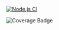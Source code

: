 [![Node.js CI](https://github.com/hsilva35/test/actions/workflows/node.js.yml/badge.svg)](https://github.com/hsilva35/test/actions/workflows/node.js.yml)

![Coverage Badge](https://img.shields.io/endpoint?url=https://gist.githubusercontent.com/hsilva35/d028c539a04b9339b27aff7c865e1e1b/raw/test__heads_main.json)